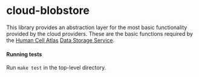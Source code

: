 # cloud-blobstore

This library provides an abstraction layer for the most basic functionality provided by the cloud providers.  These are the basic functions required by the [Human Cell Atlas](https://www.humancellatlas.org/) [Data Storage Service](https://github.com/HumanCellAtlas/data-store).

#### Running tests

Run `make test` in the top-level directory.
